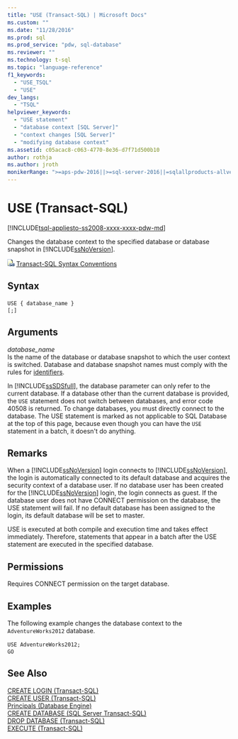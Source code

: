 ```yaml
---
title: "USE (Transact-SQL) | Microsoft Docs"
ms.custom: ""
ms.date: "11/28/2016"
ms.prod: sql
ms.prod_service: "pdw, sql-database"
ms.reviewer: ""
ms.technology: t-sql
ms.topic: "language-reference"
f1_keywords: 
  - "USE_TSQL"
  - "USE"
dev_langs: 
  - "TSQL"
helpviewer_keywords: 
  - "USE statement"
  - "database context [SQL Server]"
  - "context changes [SQL Server]"
  - "modifying database context"
ms.assetid: c05acac8-c063-4770-8e36-d7f71d500b10
author: rothja
ms.author: jroth
monikerRange: ">=aps-pdw-2016||>=sql-server-2016||=sqlallproducts-allversions||>=sql-server-linux-2017||=azuresqldb-mi-current"
---
```

# USE (Transact-SQL)
[!INCLUDE[tsql-appliesto-ss2008-xxxx-xxxx-pdw-md](../../includes/tsql-appliesto-ss2008-xxxx-xxxx-pdw-md.md)]

  Changes the database context to the specified database or database snapshot in [!INCLUDE[ssNoVersion](../../includes/ssnoversion-md.md)].  
  
 ![Topic link icon](../../database-engine/configure-windows/media/topic-link.gif "Topic link icon") [Transact-SQL Syntax Conventions](../../t-sql/language-elements/transact-sql-syntax-conventions-transact-sql.md)  
  
## Syntax  
  
```  
USE { database_name }   
[;]  
```  
  
## Arguments  
 *database_name*  
 Is the name of the database or database snapshot to which the user context is switched. Database and database snapshot names must comply with the rules for [identifiers](../../relational-databases/databases/database-identifiers.md).  
  
 In [!INCLUDE[ssSDSfull](../../includes/sssdsfull-md.md)], the database parameter can only refer to the current database. If a database other than the current database is provided, the `USE` statement does not switch between databases, and error code 40508 is returned. To change databases, you must directly connect to the database. The USE statement is marked as not applicable to SQL Database at the top of this page, because even though you can have the `USE` statement in a batch, it doesn't do anything.
  
## Remarks  
 When a [!INCLUDE[ssNoVersion](../../includes/ssnoversion-md.md)] login connects to [!INCLUDE[ssNoVersion](../../includes/ssnoversion-md.md)], the login is automatically connected to its default database and acquires the security context of a database user. If no database user has been created for the [!INCLUDE[ssNoVersion](../../includes/ssnoversion-md.md)] login, the login connects as guest. If the database user does not have CONNECT permission on the database, the USE statement will fail. If no default database has been assigned to the login, its default database will be set to master.  
  
 USE is executed at both compile and execution time and takes effect immediately. Therefore, statements that appear in a batch after the USE statement are executed in the specified database.  
  
## Permissions  
 Requires CONNECT permission on the target database.  
  
## Examples  
 The following example changes the database context to the `AdventureWorks2012` database.  
  
```  
USE AdventureWorks2012;  
GO  
```  
  
## See Also  
 [CREATE LOGIN &#40;Transact-SQL&#41;](../../t-sql/statements/create-login-transact-sql.md)   
 [CREATE USER &#40;Transact-SQL&#41;](../../t-sql/statements/create-user-transact-sql.md)   
 [Principals &#40;Database Engine&#41;](../../relational-databases/security/authentication-access/principals-database-engine.md)   
 [CREATE DATABASE &#40;SQL Server Transact-SQL&#41;](../../t-sql/statements/create-database-sql-server-transact-sql.md)   
 [DROP DATABASE &#40;Transact-SQL&#41;](../../t-sql/statements/drop-database-transact-sql.md)   
 [EXECUTE &#40;Transact-SQL&#41;](../../t-sql/language-elements/execute-transact-sql.md)  
  
  


